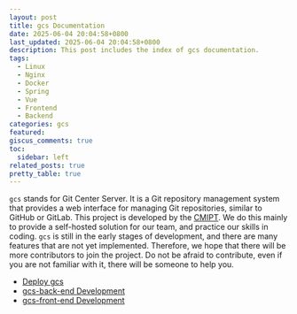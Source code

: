 ```yaml
---
layout: post
title: gcs Documentation
date: 2025-06-04 20:04:58+0800
last_updated: 2025-06-04 20:04:58+0800
description: This post includes the index of gcs documentation.
tags:
  - Linux
  - Nginx
  - Docker
  - Spring
  - Vue
  - Frontend
  - Backend
categories: gcs
featured:
giscus_comments: true
toc:
  sidebar: left
related_posts: true
pretty_table: true
---
```


`gcs` stands for Git Center Server.
It is a Git repository management system
that provides a web interface for managing Git repositories, similar to GitHub or GitLab.
This project is developed by the [CMIPT](https://github.com/CMIPT).
We do this mainly to provide a self-hosted solution for our team, and practice our skills in coding.
`gcs` is still in the early stages of development,
and there are many features that are not yet implemented.
Therefore, we hope that there will be more contributors to join the project.
Do not be afraid to contribute, even if you are not familiar with it,
there will be someone to help you.

* [Deploy gcs](/blog/2025/gcs-deploy)
* [gcs-back-end Development](/blog/2025/gcs-back-end-development)
* [gcs-front-end Development](/blog/2025/gcs-back-front-development)
